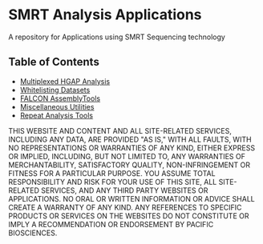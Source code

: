 # SMRT Analysis Applications

A repository for Applications using SMRT Sequencing technology

## Table of Contents

* [Multiplexed HGAP Analysis](https://github.com/PacificBiosciences/apps-scripts/blob/master/multiplexHGAP/)
* [Whitelisting Datasets](https://github.com/PacificBiosciences/apps-scripts/blob/master/datasetWhitelist/)
* [FALCON AssemblyTools](https://github.com/PacificBiosciences/apps-scripts/blob/master/FALCONAssemblyTools/)
* [Miscellaneous Utilities](https://github.com/PacificBiosciences/apps-scripts/blob/master/miscUTILS/)
* [Repeat Analysis Tools](https://github.com/PacificBiosciences/apps-scripts/blob/master/RepeatAnalysisTools/)

THIS WEBSITE AND CONTENT AND ALL SITE-RELATED SERVICES, INCLUDING ANY DATA, ARE PROVIDED "AS IS," WITH ALL FAULTS, WITH NO REPRESENTATIONS OR WARRANTIES OF ANY KIND, EITHER EXPRESS OR IMPLIED, INCLUDING, BUT NOT LIMITED TO, ANY WARRANTIES OF MERCHANTABILITY, SATISFACTORY QUALITY, NON-INFRINGEMENT OR FITNESS FOR A PARTICULAR PURPOSE. YOU ASSUME TOTAL RESPONSIBILITY AND RISK FOR YOUR USE OF THIS SITE, ALL SITE-RELATED SERVICES, AND ANY THIRD PARTY WEBSITES OR APPLICATIONS. NO ORAL OR WRITTEN INFORMATION OR ADVICE SHALL CREATE A WARRANTY OF ANY KIND. ANY REFERENCES TO SPECIFIC PRODUCTS OR SERVICES ON THE WEBSITES DO NOT CONSTITUTE OR IMPLY A RECOMMENDATION OR ENDORSEMENT BY PACIFIC BIOSCIENCES.

